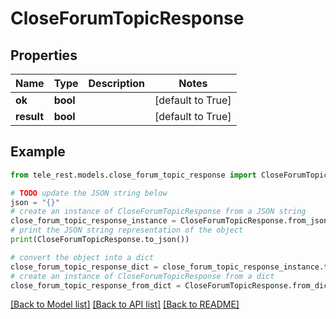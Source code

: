 # CloseForumTopicResponse


## Properties

Name | Type | Description | Notes
------------ | ------------- | ------------- | -------------
**ok** | **bool** |  | [default to True]
**result** | **bool** |  | [default to True]

## Example

```python
from tele_rest.models.close_forum_topic_response import CloseForumTopicResponse

# TODO update the JSON string below
json = "{}"
# create an instance of CloseForumTopicResponse from a JSON string
close_forum_topic_response_instance = CloseForumTopicResponse.from_json(json)
# print the JSON string representation of the object
print(CloseForumTopicResponse.to_json())

# convert the object into a dict
close_forum_topic_response_dict = close_forum_topic_response_instance.to_dict()
# create an instance of CloseForumTopicResponse from a dict
close_forum_topic_response_from_dict = CloseForumTopicResponse.from_dict(close_forum_topic_response_dict)
```
[[Back to Model list]](../README.md#documentation-for-models) [[Back to API list]](../README.md#documentation-for-api-endpoints) [[Back to README]](../README.md)


